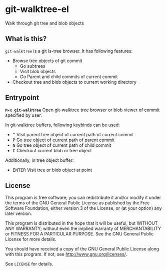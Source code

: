 git-walktree-el
===============

Walk through git tree and blob objects


What is this?
-------------

`git-walktree` is a git ls-tree browser.
It has following features:

- Browse tree objects of git commit
  - Go subtrees
  - Visit blob objects
  - Go Parent and child commits of current commit
- Checkout tree and blob objects to current working directory

Entrypoint
----------

**`M-x git-walktree`** Open git-walktree tree browser or blob viewer
of commit specified by user.

In git-walktree buffers, following keybinds can be used:

- <kbd>^</kbd> Visit parent tree object of current path of current commit
- <kbd>P</kbd> Go tree object of current path of parent commit
- <kbd>N</kbd> Go tree object of current path of child commit
- <kbd>C</kbd> Checkout current blob or tree object

Additionally, in tree object buffer:

- <kbd>ENTER</kbd> Visit tree or blob object at point


License
-------


This program is free software; you can redistribute it and/or modify
it under the terms of the GNU General Public License as published by
the Free Software Foundation, either version 3 of the License, or
(at your option) any later version.

This program is distributed in the hope that it will be useful,
but WITHOUT ANY WARRANTY; without even the implied warranty of
MERCHANTABILITY or FITNESS FOR A PARTICULAR PURPOSE.  See the
GNU General Public License for more details.

You should have received a copy of the GNU General Public License
along with this program.  If not, see <http://www.gnu.org/licenses/>.

See `LICENSE` for details.
